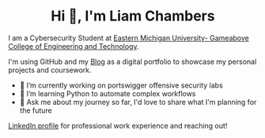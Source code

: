 <h1 align="center">Hi 👋, I'm Liam Chambers</h1>

I am a Cybersecurity Student at [Eastern Michigan University- Gameabove College of Engineering and Technology](https://www.emich.edu/cet/).

I'm using GitHub and my [Blog](https://medium.com/@liam.chambers/) as a digital portfolio to showcase my personal projects and coursework.
- 🔭 I’m currently working on portswigger offensive security labs
- 🌱 I’m learning Python to automate complex workflows
- 💬 Ask me about my journey so far, I'd love to share what I'm planning for the future 

[LinkedIn profile](https://www.linkedin.com/in/liamchambers/) for professional work experience and reaching out!
<!--
**liamchambers9/liamchambers9** is a ✨ _special_ ✨ repository because its `README.md` (this file) appears on your GitHub profile.

Here are some ideas to get you started:

- 🔭 I’m currently working on ...
- 🌱 I’m currently learning ...
- 👯 I’m looking to collaborate on ...
- 🤔 I’m looking for help with ...
- 💬 Ask me about ...
- 📫 How to reach me: ...
- 😄 Pronouns: ...
- ⚡ Fun fact: ...
-->
